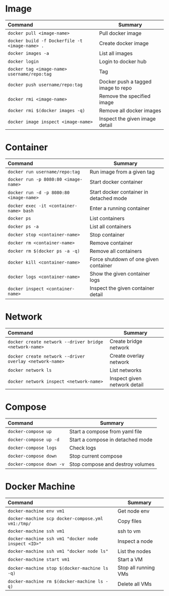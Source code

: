# Image

| Command                                     | Summary                                 |
| :------------------------------------------ | --------------------------------------- |
| `docker pull <image-name>`                  | Pull docker image                       |
| `docker build -f Dockerfile -t <image-name> .` | Create docker image                  |
| `docker images -a`                          | List all images                         |
| `docker login`                              | Login to docker hub                     |
| `docker tag <image-name> username/repo:tag` | Tag <image>                             |
| `docker push username/repo:tag`             | Docker push a tagged image to repo      |
| `docker rmi <image-name>`                   | Remove the specified image              |
| `docker rmi $(docker images -q)`            | Remove all docker images                |
| `docker image inspect <image-name>`         | Inspect the given image detail          |

# Container

| Command                                     | Summary                                 |
| :------------------------------------------ | --------------------------------------- |
| `docker run username/repo:tag`              | Run image from a given tag              |
| `docker run -p 8080:80 <image-name>`        | Start docker container                  |
| `docker run -d -p 8080:80 <image-name>`     | Start docker container in detached mode |
| `docker exec -it <container-name> bash`     | Enter a running container               |
| `docker ps`                                 | List containers                         |
| `docker ps -a`                              | List all containers                     |
| `docker stop <container-name>`              | Stop container                          |
| `docker rm <container-name>`                | Remove container                        |
| `docker rm $(docker ps -a -q)`              | Remove all containers                   |
| `docker kill <container-name>`              | Force shutdown of one given container   |
| `docker logs <container-name>`              | Show the given container logs           |
| `docker inspect <container-name>`           | Inspect the given container detail      |

#  Network

| Command                                     | Summary                                 |
| :------------------------------------------ | --------------------------------------- |
| `docker create network --driver bridge <network-name>`  | Create  bridge network      |
| `docker create network --driver overlay <network-name>` | Create  overlay network     |
| `docker network ls`                         | List networks                           |  
| `docker network inspect <network-name>`     | Inspect given network detail            |

# Compose

| Command                  | Summary                            |
| :----------------------- | ---------------------------------- |
| `docker-compose up`      | Start a compose from yaml file     |
| `docker-compose up -d`   | Start a compose in detached mode   |
| `docker-compose logs`    | Check logs                         |
| `docker-compose down`    | Stop current compose               |
| `docker-compose down -v` | Stop compose and destroy volumes   |

# Docker Machine

| Command                                             | Summary              |
| :-------------------------------------------------  | -------------------  |
| `docker-machine env vm1`                            | Get node env         |
| `docker-machine scp docker-compose.yml vm1:/tmp/`   | Copy files           |
| `docker-machine ssh vm1`                            | ssh to vm            |
| `docker-machine ssh vm1 "docker node inspect <ID>"` | Inspect a node       |
| `docker-machine ssh vm1 "docker node ls"`           | List the nodes       |
| `docker-machine start vm1`                          | Start a VM           |
| `docker-machine stop $(docker-machine ls -q)`       | Stop all running VMs |
| `docker-machine rm $(docker-machine ls -q)`         | Delete all VMs       |

